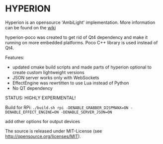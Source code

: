 HYPERION
========

Hyperion is an opensource 'AmbiLight' implementation.
More information can be found on the [wiki](https://github.com/tvdzwan/hyperion/wiki)

hyperion-poco was created to get rid of Qt4 dependency and make it running on more embedded platforms. Poco C++ library is used instead of Qt4.

Features:
- updated cmake build scripts and made parts of hyperion optional to create custom lightweight versions
- JSON server works only with WebSockets
- EffectEngine was rewrtitten to use Lua instead of Python
- No QT dependency

STATUS: HIGHLY EXPERIMENTAL!

Build for RPi:
`./build.sh rpi -DENABLE_GRABBER_DISPMANX=ON -DENABLE_EFFECT_ENGINE=ON -DENABLE_SERVER_JSON=ON`

add other options for output devices

The source is released under MIT-License (see http://opensource.org/licenses/MIT).
